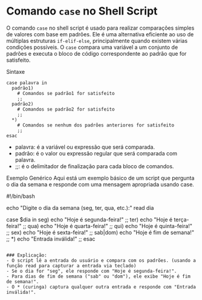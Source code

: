 # Comando `case` no Shell Script

O comando `case` no shell script é usado para realizar comparações simples de valores com base em padrões. Ele é uma alternativa eficiente ao uso de múltiplas estruturas `if-elif-else`, principalmente quando existem várias condições possíveis. O `case` compara uma variável a um conjunto de padrões e executa o bloco de código correspondente ao padrão que for satisfeito.

Sintaxe

```
case palavra in
  padrão1)
    # Comandos se padrão1 for satisfeito
    ;;
  padrão2)
    # Comandos se padrão2 for satisfeito
    ;;
  *)
    # Comandos se nenhum dos padrões anteriores for satisfeito
    ;;
esac
```

- palavra: é a variável ou expressão que será comparada.
- padrão: é o valor ou expressão regular que será comparada com palavra.
- ;;: é o delimitador de finalização para cada bloco de comandos.

Exemplo Genérico
Aqui está um exemplo básico de um script que pergunta o dia da semana e responde com uma mensagem apropriada usando case.

#!/bin/bash

echo "Digite o dia da semana (seg, ter, qua, etc.):"
read dia

case $dia in
  seg)
    echo "Hoje é segunda-feira!"
    ;;
  ter)
    echo "Hoje é terça-feira!"
    ;;
  qua)
    echo "Hoje é quarta-feira!"
    ;;
  qui)
    echo "Hoje é quinta-feira!"
    ;;
  sex)
    echo "Hoje é sexta-feira!"
    ;;
  sab|dom)
    echo "Hoje é fim de semana!"
    ;;
  *)
    echo "Entrada inválida!"
    ;;
esac
```

### Explicação:
- O script lê a entrada do usuário e compara com os padrões. (usando a função read para capturar a entrada via teclado)
- Se o dia for "seg", ele responde com "Hoje é segunda-feira!".
- Para dias de fim de semana ("sab" ou "dom"), ele exibe "Hoje é fim de semana!".
- O * (curinga) captura qualquer outra entrada e responde com "Entrada inválida!".
